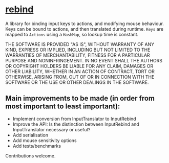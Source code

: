 [rebind](https://github.com/burtonageo/rebind)
==============================================

A library for binding input keys to actions, and modifying mouse behaviour. Keys can be
bound to actions, and then translated during runtime. `Keys` are mapped to `Actions` using
a `HashMap`, so lookup time is constant. 

THE SOFTWARE IS PROVIDED "AS IS", WITHOUT WARRANTY OF ANY KIND, EXPRESS OR
IMPLIED, INCLUDING BUT NOT LIMITED TO THE WARRANTIES OF MERCHANTABILITY,
FITNESS FOR A PARTICULAR PURPOSE AND NONINFRINGEMENT. IN NO EVENT SHALL THE
AUTHORS OR COPYRIGHT HOLDERS BE LIABLE FOR ANY CLAIM, DAMAGES OR OTHER
LIABILITY, WHETHER IN AN ACTION OF CONTRACT, TORT OR OTHERWISE, ARISING FROM,
OUT OF OR IN CONNECTION WITH THE SOFTWARE OR THE USE OR OTHER DEALINGS IN
THE SOFTWARE.
 
Main improvements to be made (in order from most important to least important):
-------------------------------------------------------------------------------
 
* Implement conversion from InputTranslator to InputRebind
* Improve the API: Is the distinction between InputRebind and InputTranslator necessary or useful?
* Add serialisation
* Add mouse sensitivity options
* Add tests/benchmarks

Contributions welcome.
